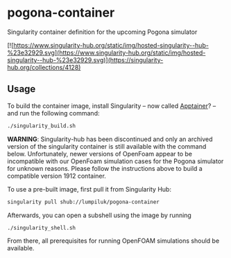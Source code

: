 # pogona-container
Singularity container definition for the upcoming Pogona simulator

[![https://www.singularity-hub.org/static/img/hosted-singularity--hub-%23e32929.svg](https://www.singularity-hub.org/static/img/hosted-singularity--hub-%23e32929.svg)](https://singularity-hub.org/collections/4128)

## Usage

To build the container image, install Singularity – now called [Apptainer](https://apptainer.org/)? – and run the following command:

```bash
./singularity_build.sh
```

**WARNING**: Singularity-hub has been discontinued and only an archived version of the singularity container is still available with the command below. Unfortunately, newer versions of OpenFoam appear to be incompatible with our OpenFoam simulation cases for the Pogona simulator for unknown reasons. Please follow the instructions above to build a compatible version 1912 container.

To use a pre-built image, first pull it from Singularity Hub:

```bash
singularity pull shub://lumpiluk/pogona-container
```

Afterwards, you can open a subshell using the image by running

```bash
./singularity_shell.sh
```

From there, all prerequisites for running OpenFOAM simulations should be available.
